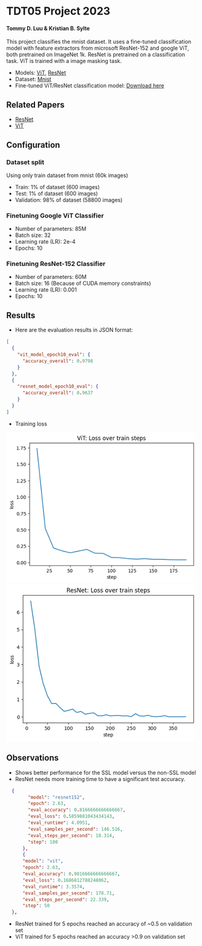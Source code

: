 # TDT05 Project 2023
#### Tommy D. Luu & Kristian B. Sylte
This project classifies the mnist dataset. It uses a fine-tuned classification model with feature extractors from microsoft ResNet-152 and google ViT, both pretrained on ImageNet 1k. ResNet is pretrained on a classification task. ViT is trained with a image masking task.

- Models: [ViT](https://huggingface.co/google/vit-base-patch16-224), [ResNet](https://huggingface.co/microsoft/resnet-152)
- Dataset: [Mnist](https://huggingface.co/datasets/mnist/)
- Fine-tuned ViT/ResNet classification model: [Download here](https://drive.google.com/drive/folders/1VV4nW6UGPaTQdoGKZB3q2z1BRYF582hc?usp=drive_link)

## Related Papers

- [ResNet](https://arxiv.org/abs/1512.03385)
- [ViT](https://arxiv.org/abs/2010.11929)

## Configuration

### Dataset split
Using only train dataset from mnist (60k images)
- Train: 1% of dataset (600 images)
- Test: 1% of dataset (600 images)
- Validation: 98% of dataset  (58800 images)

### Finetuning Google ViT Classifier
- Number of parameters: 85M
- Batch size: 32
- Learning rate (LR): 2e-4
- Epochs: 10

### Finetuning ResNet-152 Classifier
- Number of parameters: 60M
- Batch size: 16 (Because of CUDA memory constraints)
- Learning rate (LR): 0.001
- Epochs: 10

## Results

- Here are the evaluation results in JSON format:

```json
[
  {
    "vit_model_epoch10_eval": {
      "accuracy_overall": 0.9798
    }
  },
  {
    "resnet_model_epoch10_eval": {
      "accuracy_overall": 0.9637
    }
  }
]
```
- Training loss

![ViT Loss](./assets/vitloss.png)
![Resnet Loss](./assets/resnetloss.png)

## Observations
- Shows better performance for the SSL model versus the non-SSL model
- ResNet needs more training time to have a significant test accuracy.
```json
  {
        "model": "resnet152",
        "epoch": 2.63,
        "eval_accuracy": 0.8166666666666667,
        "eval_loss": 0.5859881043434143,
        "eval_runtime": 4.0951,
        "eval_samples_per_second": 146.516,
        "eval_steps_per_second": 18.314,
        "step": 100
      },
      {
      "model": "vit",
      "epoch": 2.63,
      "eval_accuracy": 0.9816666666666667,
      "eval_loss": 0.1686812788248062,
      "eval_runtime": 3.3574,
      "eval_samples_per_second": 178.71,
      "eval_steps_per_second": 22.339,
      "step": 50
  },
```
- ResNet trained for 5 epochs reached an accuracy of ~0.5 on validation set
- ViT trained for 5 epochs reached an accuracy >0.9 on validation set

